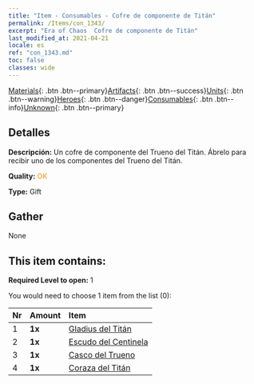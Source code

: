 ```yaml
---
title: "Item - Consumables - Cofre de componente de Titán"
permalink: /Items/con_1343/
excerpt: "Era of Chaos  Cofre de componente de Titán"
last_modified_at: 2021-04-21
locale: es
ref: "con_1343.md"
toc: false
classes: wide
---
```

 [Materials](/es/Items/){: .btn .btn--primary}[Artifacts](/es/Items/Artifacts/){: .btn .btn--success}[Units](/es/Items/Units/){: .btn .btn--warning}[Heroes](/es/Items/Heroes/){: .btn .btn--danger}[Consumables](/es/Items/Consumables/){: .btn .btn--info}[Unknown](/es/Items/Unknown/){: .btn .btn--primary}

## Detalles
 **Descripción:** Un cofre de componente del Trueno del Titán. Ábrelo para recibir uno de los componentes del Trueno del Titán.

 **Quality:** <span style="color: #FF8C00">OK</span>

 **Type:** Gift

## Gather

  None

## This item contains:

 **Required Level to open:** 1

 You would need to choose 1 item from the list (0):

  | Nr | Amount |     Item    |
  |:---|:-------|:------------|
  | 1 |  **1x** | [Gladius del Titán](/es/Items/art_156/) |  | 
  | 2 |  **1x** | [Escudo del Centinela](/es/Items/art_157/) |  | 
  | 3 |  **1x** | [Casco del Trueno](/es/Items/art_158/) |  | 
  | 4 |  **1x** | [Coraza del Titán](/es/Items/art_159/) |  | 
